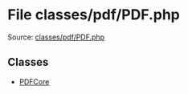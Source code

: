 File classes/pdf/PDF.php
=========

Source: [classes/pdf/PDF.php](https://github.com/PrestaShop/PrestaShop/blob/1.5.0.3/classes/pdf/PDF.php)


Classes
-------

* [PDFCore](class.PDFCore.md)

